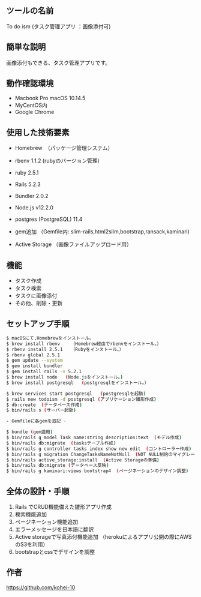 
## ツールの名前

To do ism (タスク管理アプリ ：画像添付可)

## 簡単な説明
画像添付もできる、タスク管理アプリです。



## 動作確認環境

- Macbook Pro macOS 10.14.5
- MyCentOS内
- Google Chrome 


## 使用した技術要素

- Homebrew　（パッケージ管理システム）
- rbenv 1.1.2 (rubyのバージョン管理)
- ruby 2.5.1

- Rails 5.2.3
- Bundler 2.0.2
- Node.js v12.2.0
- postgres (PostgreSQL) 11.4

- gem追加 （Gemfile内: slim-rails,html2slim,bootstrap,ransack,kaminari)

- Active Storage （画像ファイルアップロード用）

## 機能

- タスク作成
- タスク検索
- タスクに画像添付
- その他、削除・更新


## セットアップ手順

```bash
$ macOSにて,Homebrewをインストール。
$ brew install rbenv    （Homebrew経由でrbenvをインストール。）
$ rbenv install 2.5.1   （Rubyをインストール。）
$ rbenv global 2.5.1
$ gem update --system
$ gem install bundler
$ gem install rails -v 5.2.1
$ brew install node   (Node.jsをインストール。)
$ brew install postgresql   (postgresqlをインストール。）

$ brew services start postgresql   (postgresqlを起動)
$ rails new todoism -d postgresql (アプリケーション雛形作成)
$ db:create  (データベース作成)
$ bin/rails s (サーバー起動)

- Gemfileに各gemを追記 -

$ bundle (gem適用)
$ bin/rails g model Task name:string description:text  (モデル作成)
$ bin/rails db:migrate  (tasksテーブル作成)
$ bin/rails g controller tasks index show new edit  (コントローラー作成)
$ bin/rails g migration ChangeTasksNameNotNull  (NOT NULL制約のマイグレーションファイルを作成)
$ bin/rails active_storage:install  (Active Storageの準備) 
$ bin/rails db:migrate (データベース反映)
$ bin/rails g kaminari:views bootstrap4  (ページネーションのデザイン調整)
```

## 全体の設計・手順

1. Rails でCRUD機能備えた雛形アプリ作成
2. 検索機能追加
3. ページネーション機能追加
4. エラーメッセージを日本語に翻訳
5. Active storageで写真添付機能追加 （herokuによるアプリ公開の際にAWSのS3を利用）
6. bootstrapとcssでデザインを調整

 

## 作者
https://github.com/kohei-10



